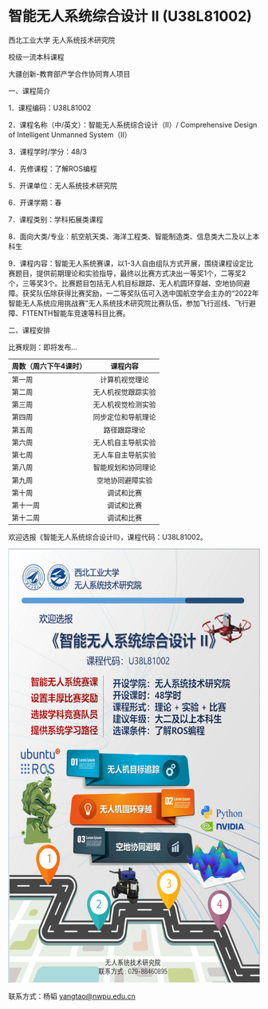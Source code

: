 # 智能无人系统综合设计 II (U38L81002)
西北工业大学 无人系统技术研究院

校级一流本科课程

大疆创新-教育部产学合作协同育人项目

一、课程简介

1．课程编码：U38L81002

2．课程名称（中/英文）：智能无人系统综合设计（II）/ Comprehensive Design of Intelligent Unmanned System（II）

3．课程学时/学分：48/3

4．先修课程：了解ROS编程

5．开课单位：无人系统技术研究院

6．开课学期：春

7．课程类别：学科拓展类课程

8．面向大类/专业：航空航天类、海洋工程类、智能制造类、信息类大二及以上本科生

9．课程内容：智能无人系统赛课，以1-3人自由组队方式开展，围绕课程设定比赛题目，提供前期理论和实验指导，最终以比赛方式决出一等奖1个，二等奖2个，三等奖3个。比赛题目包括无人机目标跟踪、无人机圆环穿越、空地协同避障。获奖队伍除获得比赛奖励，一二等奖队伍可入选中国航空学会主办的“2022年智能无人系统应用挑战赛”无人系统技术研究院比赛队伍，参加飞行巡线、飞行避障、F1TENTH智能车竞速等科目比赛。

二、课程安排

比赛规则：即将发布...

| 周数（周六下午4课时）| 课程内容 | 
| ---------- | :-----------:  |
| 第一周     | 计算机视觉理论 | 
| 第二周     | 无人机视觉跟踪实验 | 
| 第三周     | 无人机视觉检测实验 | 
| 第四周     | 同步定位和导航理论 | 
| 第五周     | 路径跟踪理论 | 
| 第六周     | 无人机自主导航实验| 
| 第七周     | 无人车自主导航实验| 
| 第八周     | 智能规划和协同理论| 
| 第九周     | 空地协同避障实验 | 
| 第十周     | 调试和比赛 | 
| 第十一周   | 调试和比赛 | 
| 第十二周   | 调试和比赛 | 

欢迎选报《智能无人系统综合设计II》，课程代码：U38L81002。

<div align=left><img src="https://github.com/cavayangtao/npurobocourse/blob/2022spring/fig/poster2.jpg" width="600" height="870"/></div>

联系方式：杨韬 yangtao@nwpu.edu.cn
